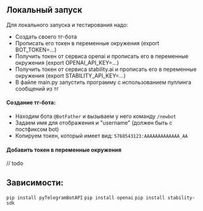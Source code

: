 ## Локальный запуск

Для локального запуска и тестирования надо:
 - Создать своего тг-бота
 - Прописать его токен в переменные окружения (export BOT_TOKEN=...)
 - Получить токен от сервиса openai и прописать его в переменные окружения (export OPENAI_API_KEY=...)
 - Получить токен от сервиса stability.ai и прописать его в переменные окружения (export STABILITY_API_KEY=...)
 - В файле main.py запустить программу с использованием пуллинга сообщений из тг


#### Создание тг-бота:

- Находим бота `@BotFather` и вызываем у него команду `/newbot`
- Задаем имя для отображения и "username" (должен быть с постфиксом bot)
- Копируем токен, который имеет вид: `5768543123:AAAAAAAAAAAAA_AA`


#### Добавить токен в переменные окружения
 // todo

## Зависимости:
`pip install pyTelegramBotAPI` 
`pip install openai` 
`pip install stability-sdk` 